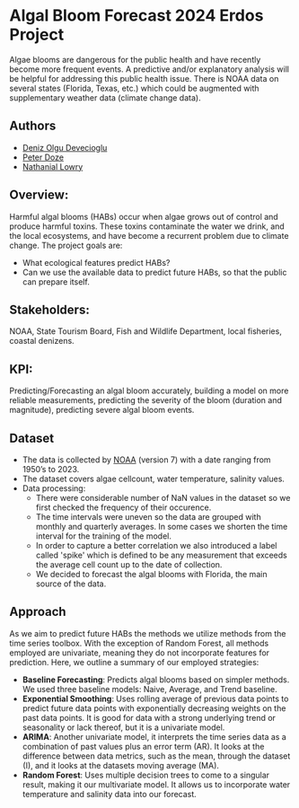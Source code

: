 # Algal Bloom Forecast 2024 Erdos Project 
Algae blooms are dangerous for the public health and have recently become more frequent events. A predictive and/or explanatory analysis will be helpful for addressing this public health issue. There is NOAA data on several states (Florida, Texas, etc.) which could be augmented with supplementary weather data (climate change data).

## Authors
- [Deniz Olgu Devecioglu](https://github.com/heineborell)
- [Peter Doze](https://github.com/pddoze)
- [Nathanial Lowry](https://github.com/nLowry292)

## Overview:
Harmful algal blooms (HABs) occur when algae grows out of control and produce harmful toxins. These toxins contaminate the water we drink, and the local ecosystems, and have become a recurrent problem due to climate change.
The project goals are:
- What ecological features predict HABs?
- Can we use the available data to predict future HABs, so that the public can prepare itself.

## Stakeholders:
NOAA, State Tourism Board, Fish and Wildlife Department, local fisheries, coastal denizens.
## KPI:
Predicting/Forecasting an algal bloom accurately, building a model on more reliable measurements, predicting the severity of the bloom (duration and magnitude), predicting severe algal bloom events.

## Dataset
- The data is collected by [NOAA](https://www.ncei.noaa.gov/archive/archive-management-system/OAS/bin/prd/jquery/accession/download/120767/) (version 7) with a date ranging from 1950’s to 2023.  
- The  dataset covers algae cellcount, water temperature, salinity values.
- Data processing:
  - There were considerable number of NaN values in the dataset so we first checked the frequency of their occurence. 
  - The time intervals were uneven so the data are grouped with monthly and quarterly averages. In some cases we shorten the time interval for the training of the model. 
  - In order to capture a better correlation we also introduced a label called 'spike' which is defined to be any measurement that exceeds the average cell count up to the date of collection. 
  - We decided to forecast the algal blooms with Florida, the main source of the data.

## Approach
As we aim to predict future HABs the methods we utilize methods from the time series toolbox. With the exception of Random Forest, all methods employed are univariate, meaning they do not incorporate features for prediction. Here, we outline a summary of our employed strategies:

- **Baseline Forecasting**: Predicts algal blooms based on simpler methods. We used three baseline models: Naive, Average, and Trend baseline.
- **Exponential Smoothing**: Uses rolling average of previous data points to predict future data points with exponentially decreasing weights on the past data points. It is good for data with a strong underlying trend or seasonality or lack thereof, but it is a univariate model.
- **ARIMA**: Another univariate model, it interprets the time series data as a combination of past values plus an error term (AR). It looks at the difference between data metrics, such as the mean, through the dataset (I), and it looks at the datasets moving average (MA).
- **Random Forest**: Uses multiple decision trees to come to a singular result, making it our multivariate model. It allows us to incorporate water temperature and salinity data into our forecast.


